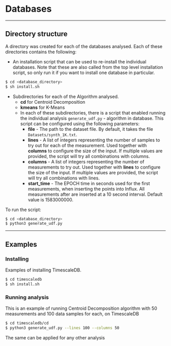 # Databases

___
## Directory structure

A directory was created for each of the databases analysed. Each of these directories contains the following:
- An installation script that can be used to re-install the individual databases. Note that these are also called from the top level installation script, so only run it if you want to install one database in particular.
```bash
$ cd <database_directory>
$ sh install.sh
```

- Subdirectories for each of the Algorithm analysed. 
	- **cd** for Centroid Decomposition
	- **kmeans** for K-Means
	- In each of these subdirectories, there is a script that enabled running the individual analysis `generate_udf.py` - algorithm in database. This script can be configured using the following parameters:
		- **file** - The path to the dataset file. By default, it takes the file `Datasets/synth_1K.txt`.
		- **lines** - A list of integers representing the number of samples to try out for each of the measurement. Used together with **columns** to configure the size of the input. If multiple values are provided, the script will try all combinations with columns.
		- **columns** - A list of integers representing the number of measurements to try out. Used together with **lines** to configure the size of the input. If multiple values are provided, the script will try all combinations with lines.
		-  **start_time** - The EPOCH time in seconds used for the first measurements, when inserting the points into Influx. All measurements after are inserted at a 10 second interval. Default value is 1583000000.

To run the script:

```bash
$ cd <database_directory>
$ python3 generate_udf.py
```

___
## Examples

### Installing
Examples of installing TimescaleDB.
```bash
$ cd timescaledb
$ sh install.sh
```

### Running analysis

This is an example of running Centroid Decomposition algorithm with 50 measurements and 100 data samples for each, on TimescaleDB

```bash
$ cd timescaledb/cd
$ python3 generate_udf.py --lines 100 --columns 50
```
The same can be applied for any other analysis
